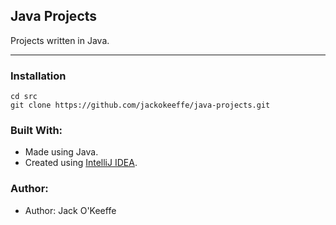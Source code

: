 ## Java Projects
Projects written in Java.
<hr>

### Installation
```
cd src
git clone https://github.com/jackokeeffe/java-projects.git
```

### Built With:
- Made using Java.
- Created using [IntelliJ IDEA](https://www.jetbrains.com/idea/).
  
### Author:
- Author: Jack O'Keeffe
